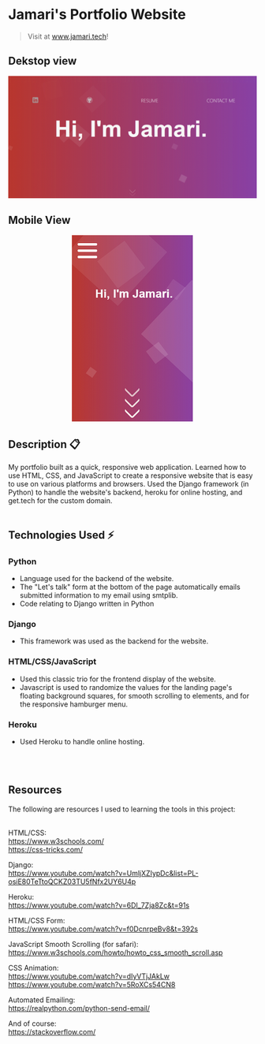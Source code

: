 # Jamari's Portfolio Website
> Visit at www.jamari.tech!

## Dekstop view
![homepage](https://github.com/jamari-morrison/jamari-website/blob/master/images/homepage-image.png)

## Mobile View
<p align="center">
  <img src="https://github.com/jamari-morrison/jamari-website/blob/master/images/mobile-homepage-image.png">
</p>

## Description 📋
My portfolio built as a quick, responsive web application.
Learned how to use HTML, CSS, and JavaScript  to create a responsive website that is easy to use on various platforms and browsers.
Used the Django framework (in Python) to handle the website's backend, heroku for online hosting, and get.tech for the custom domain.
<br />
<br />

## Technologies Used ⚡️
### Python
   - Language used for the backend of the website. <br /> 
   - The "Let's talk" form at the bottom of the page automatically emails submitted information to my email using smtplib. <br />
   - Code relating to Django written in Python <br />
   
### Django
   - This framework was used as the backend for the website. <br />
   
### HTML/CSS/JavaScript
   - Used this classic trio for the frontend display of the website. <br />
   - Javascript is used to randomize the values for the landing page's floating background squares, for smooth scrolling to elements, and for the responsive hamburger menu.

### Heroku
   - Used Heroku to handle online hosting. <br />
<br />
<br />   


## Resources
The following are resources I used to learning the tools in this project: <br /> <br />

HTML/CSS:<br />
https://www.w3schools.com/ <br />
https://css-tricks.com/


Django: <br />
https://www.youtube.com/watch?v=UmljXZIypDc&list=PL-osiE80TeTtoQCKZ03TU5fNfx2UY6U4p


Heroku: <br />
https://www.youtube.com/watch?v=6DI_7Zja8Zc&t=91s


HTML/CSS Form: <br />
https://www.youtube.com/watch?v=f0DcnrpeBv8&t=392s

JavaScript Smooth Scrolling (for safari): <br />
https://www.w3schools.com/howto/howto_css_smooth_scroll.asp

CSS Animation: <br />
https://www.youtube.com/watch?v=dIyVTjJAkLw <br />
https://www.youtube.com/watch?v=5RoXCs54CN8


Automated Emailing: <br />
https://realpython.com/python-send-email/

And of course: <br />
https://stackoverflow.com/







